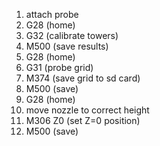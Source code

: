 1) attach probe
2) G28 (home)
3) G32 (calibrate towers)
4) M500 (save results)
5) G28 (home)
6) G31 (probe grid)
7) M374 (save grid to sd card)
8) M500 (save)
9) G28 (home)
10) move nozzle to correct height
11) M306 Z0 (set Z=0 position)
12) M500 (save)